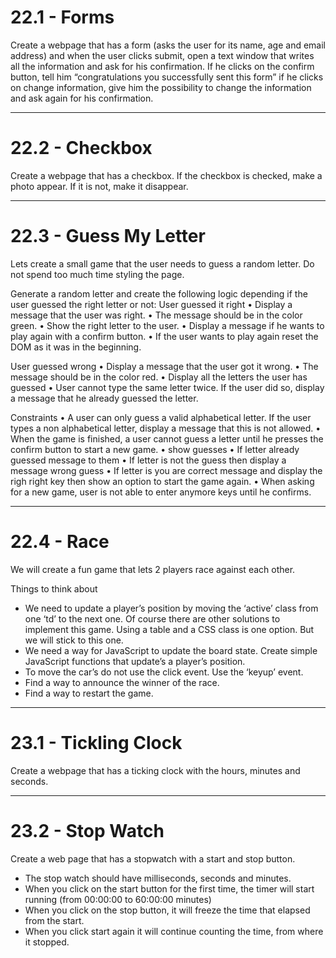 # 22.1 - Forms

Create a webpage that has a form (asks the user for its name, age and email
address) and when the user clicks submit, open a text window that writes all the
information and ask for his confirmation. If he clicks on the confirm button,
tell him “congratulations you successfully sent this form” if he clicks on
change information, give him the possibility to change the information and ask
again for his confirmation.

---

# 22.2 - Checkbox

Create a webpage that has a checkbox. If the checkbox is checked, make a photo
appear. If it is not, make it disappear.

---

# 22.3 - Guess My Letter

Lets create a small game that the user needs to guess a random letter. Do not
spend too much time styling the page.

Generate a random letter and create the following logic depending if the user
guessed the right letter or not: User guessed it right • Display a message that
the user was right. • The message should be in the color green. • Show the right
letter to the user. • Display a message if he wants to play again with a confirm
button. • If the user wants to play again reset the DOM as it was in the
beginning.

User guessed wrong • Display a message that the user got it wrong. • The message
should be in the color red. • Display all the letters the user has guessed •
User cannot type the same letter twice. If the user did so, display a message
that he already guessed the letter.

Constraints • A user can only guess a valid alphabetical letter. If the user
types a non alphabetical letter, display a message that this is not allowed. •
When the game is finished, a user cannot guess a letter until he presses the
confirm button to start a new game. • show guesses • If letter already guessed
message to them • If letter is not the guess then display a message wrong guess
• If letter is you are correct message and display the righ right key then show
an option to start the game again. • When asking for a new game, user is not
able to enter anymore keys until he confirms.

---

# 22.4 - Race

We will create a fun game that lets 2 players race against each other.

Things to think about

- We need to update a player’s position by moving the ‘active’ class from one
  ‘td’ to the next one. Of course there are other solutions to implement this
  game. Using a table and a CSS class is one option. But we will stick to this
  one.
- We need a way for JavaScript to update the board state. Create simple
  JavaScript functions that update’s a player’s position.
- To move the car’s do not use the click event. Use the ‘keyup’ event.
- Find a way to announce the winner of the race.
- Find a way to restart the game.

---

# 23.1 - Tickling Clock

Create a webpage that has a ticking clock with the hours, minutes and seconds.

---

# 23.2 - Stop Watch

Create a web page that has a stopwatch with a start and stop button.

- The stop watch should have milliseconds, seconds and minutes.
- When you click on the start button for the first time, the timer will start
  running (from 00:00:00 to 60:00:00 minutes)
- When you click on the stop button, it will freeze the time that elapsed from
  the start.
- When you click start again it will continue counting the time, from where it
  stopped.
